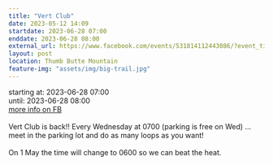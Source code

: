 ```yaml
---
title: "Vert Club"
date: 2023-05-12 14:09
startdate: 2023-06-28 07:00
enddate: 2023-06-28 08:00
external_url: https://www.facebook.com/events/531814112443086/?event_time_id=531814149109749
layout: post
location: Thumb Butte Mountain
feature-img: "assets/img/big-trail.jpg"
---
```


starting at: 2023-06-28 07:00<br>until: 2023-06-28 08:00<br><a href="https://www.facebook.com/events/531814112443086/?event_time_id=531814149109749">more info on FB</a><br><br>Vert Club is back!! Every Wednesday at 0700 (parking is free on Wed) … meet in the parking lot and do as many loops as you want!<br>
  <br>
  On 1 May the time will change to 0600 so we can beat the heat.<br>
  <br>
  

